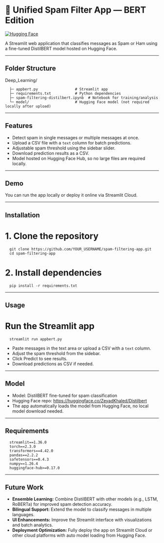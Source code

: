 
# 📩 Unified Spam Filter App — BERT Edition

[![Hugging Face](https://img.shields.io/badge/HuggingFace-DistilBERT-purple)](https://huggingface.co/ZeyadKhaled/Distilbert)

A Streamlit web application that classifies messages as Spam or Ham using a fine-tuned DistilBERT model hosted on Hugging Face.

------------------------------------------------------------

## Folder Structure

Deep_Learning/
```
  ├─ appbert.py                 # Streamlit app
  ├─ requirements.txt           # Python dependencies
  ├─ spam-filtering-distilbert.ipynb  # Notebook for training/analysis
  └─ model/                     # Hugging Face model (not required locally after upload)
```
------------------------------------------------------------

## Features

- Detect spam in single messages or multiple messages at once.
- Upload a CSV file with a `text` column for batch predictions.
- Adjustable spam threshold using the sidebar slider.
- Download prediction results as a CSV.
- Model hosted on Hugging Face Hub, so no large files are required locally.

------------------------------------------------------------

## Demo

You can run the app locally or deploy it online via Streamlit Cloud.

------------------------------------------------------------

## Installation

# 1. Clone the repository
```
  git clone https://github.com/YOUR_USERNAME/spam-filtering-app.git
  cd spam-filtering-app
```
# 2. Install dependencies
```
  pip install -r requirements.txt
```
------------------------------------------------------------

## Usage

# Run the Streamlit app
```
  streamlit run appbert.py
```
- Paste messages in the text area or upload a CSV with a `text` column.
- Adjust the spam threshold from the sidebar.
- Click Predict to see results.
- Download predictions as CSV if needed.

------------------------------------------------------------

## Model

- Model: DistilBERT fine-tuned for spam classification
- Hugging Face repo: https://huggingface.co/ZeyadKhaled/Distilbert
- The app automatically loads the model from Hugging Face, no local model download needed.

------------------------------------------------------------

## Requirements
```
  streamlit==1.36.0
  torch==2.3.0
  transformers==4.42.0
  pandas==2.2.2
  safetensors==0.4.3
  numpy==1.26.4
  huggingface-hub>=0.17.0
```
------------------------------------------------------------

## Future Work

- **Ensemble Learning:** Combine DistilBERT with other models (e.g., LSTM, RoBERTa) for improved spam detection accuracy.
- **Bilingual Support:** Extend the model to classify messages in multiple languages.
- **UI Enhancements:** Improve the Streamlit interface with visualizations and batch analytics.
- **Deployment Optimization:** Fully deploy the app on Streamlit Cloud or other cloud platforms with auto model loading from Hugging Face.
